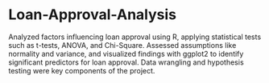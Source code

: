 # Loan-Approval-Analysis
Analyzed factors influencing loan approval using R, applying statistical tests such as t-tests, ANOVA, and Chi-Square. Assessed assumptions like normality and variance, and visualized findings with ggplot2 to identify significant predictors for loan approval. Data wrangling and hypothesis testing were key components of the project.
